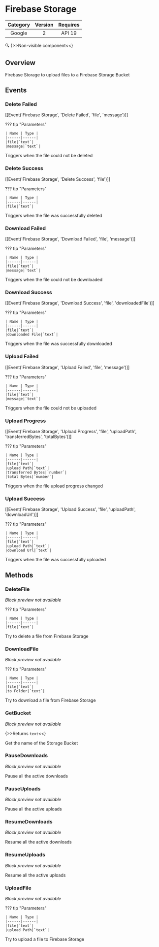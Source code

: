 # Firebase Storage

| Category | Version | Requires |
|:--------:|:-------:|:--------:|
|Google|2|API 19 | Android 4.4 - 4.4.4 KitKat|

:mag: {>>Non-visible component<<}

## Overview

Firebase Storage to upload files to a Firebase Storage Bucket

## Events

### Delete Failed

[[Event('Firebase Storage', 'Delete Failed', 'file', 'message')]]

??? tip "Parameters"

    | Name | Type |
    |------|------|
    |file|`text`|
    |message|`text`|


Triggers when the file could not be deleted

### Delete Success

[[Event('Firebase Storage', 'Delete Success', 'file')]]

??? tip "Parameters"

    | Name | Type |
    |------|------|
    |file|`text`|


Triggers when the file was successfully deleted

### Download Failed

[[Event('Firebase Storage', 'Download Failed', 'file', 'message')]]

??? tip "Parameters"

    | Name | Type |
    |------|------|
    |file|`text`|
    |message|`text`|


Triggers when the file could not be downloaded

### Download Success

[[Event('Firebase Storage', 'Download Success', 'file', 'downloadedFile')]]

??? tip "Parameters"

    | Name | Type |
    |------|------|
    |file|`text`|
    |downloaded File|`text`|


Triggers when the file was successfully downloaded

### Upload Failed

[[Event('Firebase Storage', 'Upload Failed', 'file', 'message')]]

??? tip "Parameters"

    | Name | Type |
    |------|------|
    |file|`text`|
    |message|`text`|


Triggers when the file could not be uploaded

### Upload Progress

[[Event('Firebase Storage', 'Upload Progress', 'file', 'uploadPath', 'transferredBytes', 'totalBytes')]]

??? tip "Parameters"

    | Name | Type |
    |------|------|
    |file|`text`|
    |upload Path|`text`|
    |transferred Bytes|`number`|
    |total Bytes|`number`|


Triggers when the file upload progress changed

### Upload Success

[[Event('Firebase Storage', 'Upload Success', 'file', 'uploadPath', 'downloadUrl')]]

??? tip "Parameters"

    | Name | Type |
    |------|------|
    |file|`text`|
    |upload Path|`text`|
    |download Url|`text`|


Triggers when the file was successfully uploaded

## Methods

### DeleteFile

_Block preview not available_

??? tip "Parameters"

    | Name | Type |
    |------|------|
    |file|`text`|


Try to delete a file from Firebase Storage

### DownloadFile

_Block preview not available_

??? tip "Parameters"

    | Name | Type |
    |------|------|
    |file|`text`|
    |to Folder|`text`|


Try to download a file from Firebase Storage

### GetBucket

_Block preview not available_

{>>Returns `text`<<}

Get the name of the Storage Bucket

### PauseDownloads

_Block preview not available_

Pause all the active downloads

### PauseUploads

_Block preview not available_

Pause all the active uploads

### ResumeDownloads

_Block preview not available_

Resume all the active downloads

### ResumeUploads

_Block preview not available_

Resume all the active uploads

### UploadFile

_Block preview not available_

??? tip "Parameters"

    | Name | Type |
    |------|------|
    |file|`text`|
    |upload Path|`text`|


Try to upload a file to Firebase Storage